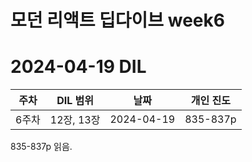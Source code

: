 # 모던 리액트 딥다이브 week6
# 2024-04-19 DIL

|주차|DIL 범위|날짜|개인 진도|
|------|---|---|---|
| 6주차 |12장, 13장|2024-04-19|835-837p|

835-837p 읽음.
